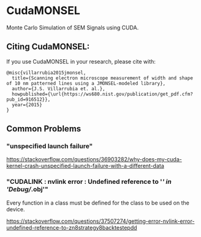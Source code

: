 # CudaMONSEL
Monte Carlo Simulation of SEM Signals using CUDA.

## Citing CudaMONSEL:

If you use CudaMONSEL in your research, please cite with:
```
@misc{villarrubia2015jmonsel,
  title={Scanning electron microscope measurement of width and shape of 10 nm patterned lines using a JMONSEL-modeled library},
  author={J.S. Villarrubia et. al.},
  howpublished={\url{https://ws680.nist.gov/publication/get_pdf.cfm?pub_id=916512}},
  year={2015}
}
```

## Common Problems
### "unspecified launch failure"
https://stackoverflow.com/questions/36903282/why-does-my-cuda-kernel-crash-unspecified-launch-failure-with-a-different-data

### "CUDALINK : nvlink error : Undefined reference to '*' in 'Debug/*.obj'"
Every function in a class must be defined for the class to be used on the device.

https://stackoverflow.com/questions/37507274/getting-error-nvlink-error-undefined-reference-to-zn8strategy8backtestepdd
